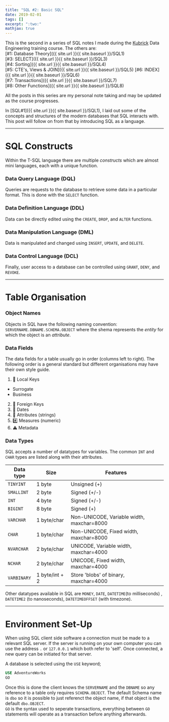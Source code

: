 ```yaml
---
title: "SQL #2: Basic SQL"
date: 2019-02-01
tags: []
excerpt: ":two:"
mathjax: true
---
```


This is the second in a series of SQL notes I made during the [Kubrick](https://kubrickgroup.com/) Data Engineering training course. The others are:  
[#1: Database Theory]({{ site.url }}{{ site.baseurl }}/SQL1)  
[#3: SELECT]({{ site.url }}{{ site.baseurl }}/SQL3)  
[#4: Sorting]({{ site.url }}{{ site.baseurl }}/SQL4)  
[#5: CTE's, Views & JOIN]({{ site.url }}{{ site.baseurl }}/SQL5)  [#6: INDEX]({{ site.url }}{{ site.baseurl }}/SQL6)  
[#7: Transactions]({{ site.url }}{{ site.baseurl }}/SQL7)  
[#8: Other Functions]({{ site.url }}{{ site.baseurl }}/SQL8)  

All the posts in this series are my personal note taking and may be updated as the course progresses.  

In [SQL#1]({{ site.url }}{{ site.baseurl }}/SQL1), I laid out some of the concepts and structures of the modern databases that SQL interacts with. This post will follow on from that by introducing SQL as a language.  

---
# SQL Constructs
Within the T-SQL language there are multiple *constructs* which are almost mini languages, each with a unique function. 

### Data Query Language (DQL)
Queries are requests to the database to retrieve some data in a particular format. This is done with the `SELECT` function. 

### Data Definition Language (DDL)
Data can be directly edited using the `CREATE`, `DROP`, and `ALTER` functions.

### Data Manipulation Language (DML)
Data is manipulated and changed using `INSERT`, `UPDATE`, and `DELETE`.

### Data Control Language (DCL)
Finally, user access to a database can be controlled using `GRANT`, `DENY`, and `REVOKE`.

---
# Table Organisation

### Object Names
Objects in SQL have the following naming convention: `SERVERNAME.DBNAME.SCHEMA.OBJECT` where the shema represents the *entity* for which the object is an *attribute*. 

### Data Fields
The data fields for a table usually go in order (columns left to right). The following order is a general standard but different organisations may have their own style guide. 
1. :key: Local Keys
- Surrogate
- Business
2. :key: Foreign Keys
3. :date: Dates 
4. :page_facing_up: Attributes (strings)
5. :hash: Measures (numeric)
6. :warning: Metadata 

### Data Types
SQL accepts a number of datatypes for variables. The common `INT` and `CHAR` types are listed along with their attributes.  

|Data type|Size|Features|
|---|---|---|
|`TINYINT`|1 byte|Unsigned (+)|
|`SMALLINT`|2 byte|Signed (+/-)|
|`INT`|4 byte|Signed (+/-)|
|`BIGINT`|8 byte|Signed (+)|
|`VARCHAR`|1 byte/char|Non-UNICODE, Variable width, maxchar=8000|
|`CHAR`|1 byte/char|Non-UNICODE, Fixed width, maxchar=8000|
|`NVARCHAR`|2 byte/char|UNICODE, Variable width, maxchar=4000|
|`NCHAR`|2 byte/char|UNICODE, Fixed width, maxchar=4000|
|`VARBINARY`|1 byte/int + 2|Store 'blobs' of binary, maxchar=4000|

Other datatypes available in SQL are `MONEY`, `DATE`, `DATETIME`(to milliseconds) , `DATETIME2` (to nanoseconds), `DATETIMEOFFSET` (with timezone). 

---
# Environment Set-Up
When using SQL client side software a connection must be made to a relevant SQL server. If the server is running on your own computer you can use the address `.` or `127.0.0.1` which both refer to 'self'. Once connected, a new query can be initiated for that server.  

A database is selected using the `USE` keyword;
```sql
USE AdventureWorks
GO
```  

Once this is done the client knows the `SERVERNAME` and the `DBNAME` so any reference to a table only requires `SCHEMA.OBJECT`. The default Schema name is `dbo` so it is possible to just referenct the object name, if that object is the default `dbo.OBJECT`.  
`GO` is the syntax used to seperate transactions, everything between `GO` statements will operate as a transaction before anything afterwards.
